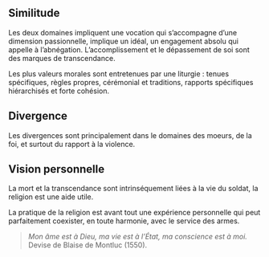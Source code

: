 ## Similitude

Les deux domaines impliquent une vocation qui s’accompagne d’une dimension passionnelle, implique un idéal, un engagement absolu qui appelle à l’abnégation. L’accomplissement et le dépassement de soi sont des marques de transcendance.

Les plus valeurs morales sont entretenues par une liturgie : tenues spécifiques, règles propres, cérémonial et traditions, rapports spécifiques hiérarchisés et forte cohésion.

## Divergence

Les divergences sont principalement dans le domaines des moeurs, de la foi, et surtout du rapport à la violence.

## Vision personnelle

La mort et la transcendance sont intrinséquement liées à la vie du soldat, la religion est une aide utile.

La pratique de la religion est avant tout une expérience personnelle qui peut parfaitement coexister, en toute harmonie, avec le service des armes.

>*Mon âme est à Dieu, ma vie est à l’État, ma conscience est à moi.*<br/>
>Devise de Blaise de Montluc (1550).